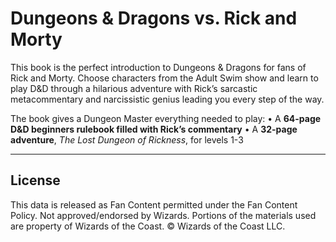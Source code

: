 # Dungeons & Dragons vs. Rick and Morty

This book is the perfect introduction to Dungeons & Dragons for fans of Rick and Morty. Choose characters from the Adult Swim show and learn to play D&D through a hilarious adventure with Rick’s sarcastic metacommentary and narcissistic genius leading you every step of the way.

The book gives a Dungeon Master everything needed to play: • A **64-page D&D beginners rulebook filled with Rick’s commentary** • A **32-page adventure**, _The Lost Dungeon of Rickness_, for levels 1-3

---

## License

This data is released as Fan Content permitted under the Fan Content Policy. Not approved/endorsed by Wizards. Portions of the materials used are property of Wizards of the Coast. © Wizards of the Coast LLC.
